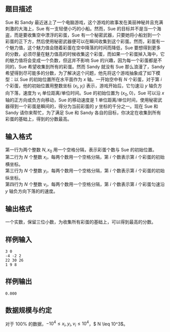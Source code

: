 ## 题目描述
Sue 和 Sandy 最近迷上了一个电脑游戏，这个游戏的故事发在美丽神秘并且充满刺激的大海上，Sue 有一支轻便小巧的小船。然而，Sue 的目标并不是当一个海盗，而是要收集空中漂浮的彩蛋，Sue 有一个秘密武器，只要她将小船划到一个彩蛋的正下方，然后使用秘密武器便可以在瞬间收集到这个彩蛋。然而，彩蛋有一个魅力值，这个魅力值会随着彩蛋在空中降落的时间而降低，Sue 要想得到更多的分数，必须尽量在魅力值高的时候收集这个彩蛋，而如果一个彩蛋掉入海中，它的魅力值将会变成一个负数，但这并不影响 Sue 的兴趣，因为每一个彩蛋都是不同的，Sue 希望收集到所有的彩蛋。然而 Sandy 就没有 Sue 那么浪漫了，Sandy 希望得到尽可能多的分数，为了解决这个问题，他先将这个游戏抽象成了如下模型：以 Sue 的初始位置所在水平面作为 $x$ 轴。一开始空中有 $N$ 个彩蛋，对于第 $i$ 个彩蛋，他的初始位置用整数坐标 $(x_i, y_i)$ 表示，游戏开始后，它匀速沿 $y$ 轴负方向下落，速度为 $v_i$ 单位距离/单位时间。Sue 的初始位置为 $(x_0, 0)$，Sue 可以沿 $x$ 轴的正方向或负方向移动，Sue 的移动速度是 $1$ 单位距离/单位时间，使用秘密武器得到一个彩蛋是瞬间的，得分为当前彩蛋的 $y$ 坐标的千分之一。现在 Sue 和 Sandy 请你来帮忙，为了满足 Sue 和 Sandy 各自的目标，你决定在收集到所有彩蛋的基础上，得到的分数最高。
## 输入格式
第一行为两个整数 $N,x_0$ 用一个空格分隔，表示彩蛋个数与 Sue 的初始位置。  
第二行为 $N$ 个整数 $x_i$，每两个数用一个空格分隔，第 $i$ 个数表示第 $i$ 个彩蛋的初始横坐标。  
第三行为 $N$ 个整数 $y_i$，每两个数用一个空格分隔，第 $i$ 个数表示第 $i$ 个彩蛋的初始纵坐标。  
第四行为 $N$ 个整数 $v_i$，每两个数用一个空格分隔，第 $i$ 个数表示第 $i$ 个彩蛋匀速沿 $y$ 轴负方向下落的的速度。
## 输出格式
一个实数，保留三位小数，为收集所有彩蛋的基础上，可以得到最高的分数。
## 样例输入 
```plain
3 0
-4 -2 2
22 30 26
1 9 8
```
## 样例输出 
```plain
0.000
```
## 数据规模与约定
对于 $100\%$ 的数据，$-10^4 \leq x_i,y_i,v_i\leq 10^4$，$ N \leq 10^3$。